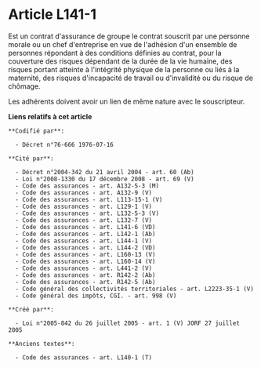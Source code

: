 # Article L141-1

Est un contrat d'assurance de groupe le contrat souscrit par une personne morale ou un chef d'entreprise en vue de l'adhésion
d'un ensemble de personnes répondant à des conditions définies au contrat, pour la couverture des risques dépendant de la
durée de la vie humaine, des risques portant atteinte à l'intégrité physique de la personne ou liés à la maternité, des
risques d'incapacité de travail ou d'invalidité ou du risque de chômage.

Les adhérents doivent avoir un lien de même nature avec le souscripteur.

**Liens relatifs à cet article**

	**Codifié par**:

	  - Décret n°76-666 1976-07-16

	**Cité par**:

	  - Décret n°2004-342 du 21 avril 2004 - art. 60 (Ab)
	  - Loi n°2008-1330 du 17 décembre 2008 - art. 69 (V)
	  - Code des assurances - art. A132-5-3 (M)
	  - Code des assurances - art. A132-9 (V)
	  - Code des assurances - art. L113-15-1 (V)
	  - Code des assurances - art. L129-1 (V)
	  - Code des assurances - art. L132-5-3 (V)
	  - Code des assurances - art. L132-7 (V)
	  - Code des assurances - art. L141-6 (VD)
	  - Code des assurances - art. L142-1 (Ab)
	  - Code des assurances - art. L144-1 (V)
	  - Code des assurances - art. L144-2 (VD)
	  - Code des assurances - art. L160-13 (V)
	  - Code des assurances - art. L160-14 (V)
	  - Code des assurances - art. L441-2 (V)
	  - Code des assurances - art. R142-2 (Ab)
	  - Code des assurances - art. R142-5 (Ab)
	  - Code général des collectivités territoriales - art. L2223-35-1 (V)
	  - Code général des impôts, CGI. - art. 998 (V)

	**Créé par**:

	  - Loi n°2005-842 du 26 juillet 2005 - art. 1 (V) JORF 27 juillet 2005

	**Anciens textes**:

	  - Code des assurances - art. L140-1 (T)
